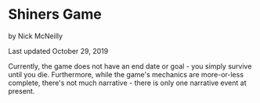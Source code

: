 # Shiners Game
by Nick McNeilly

Last updated October 29, 2019

Currently, the game does not have an end date or goal - you simply survive until you die. Furthermore, while the game's mechanics are more-or-less complete, there's not much narrative - there is only one narrative event at present.
